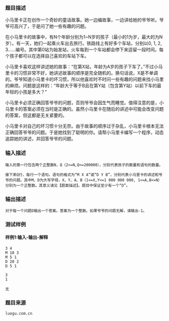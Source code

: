 ### 题目描述

小马里卡正在创作一个奇妙的童话故事。她一边编故事，一边讲给她的爷爷听。爷爷可高兴了，于是问了她一些有趣的问题。

在小马里卡的故事中，有N个年龄分别为1~N岁的孩子（最小的1为岁，最大的为N岁）。有一天，她们一起乘火车出去旅行。铁路线上有好多个车站，分别以0, 1, 2, 3……编号。其中第0站为始发站，火车每到一个车站都会停下来逗留一段时间。每个孩子都可以在选择自己喜欢的车站下车。

小马里卡喜欢这样讲述她的故事：“在第X站，年龄为A岁的孩子下车了。”不过小马里卡的习惯非常不好，她讲述故事的顺序是完全随机的。换句话说，X是不单调的。爷爷知道小马里卡的坏习惯，所以他喜欢时不时问一些有趣的问题来找小马里的麻烦。问题是这样的：“年龄大于等于B且在第Y站（包含第Y站）以前下车的最年轻的小孩是多大？”

小马里卡必须正确回答爷爷的问题，否则爷爷会因生气而睡觉。值得注意的是，小马里卡的答案必须在当时是正确的。虽然小马里卡在随后的讲述中可能会改变问题的答案，但这都是无关紧要的。

小马里卡对自己的坏习惯十分无奈。由于故事的顺序过于杂乱，小马里卡根本无法正确回答爷爷的问题。于是她找到了聪明的你。请帮小马里卡编写一个程序，动态追踪她的讲述，并回答爷爷的问题。

### 输入描述

```
输入的第一行包含两个正整数N，Q（2<=N,Q<=200000），分别代表孩子的数量和语句的数量。

接下来Q行，每行一个语句。语句的格式为“M X A”或“D Y B”，分别代表小马里卡的讲述和爷爷的问题。其中M、D为大写字母，X、Y、A、B（1<=X,Y<=1 000 000 000, 1<=A,B<=N）分别为一个正整数。其意义请见【题面描述】。题目中保证至少有一个“D”。
```
### 输出描述

```
对于每一个问题D输出一个答案。答案为一个整数。如果爷爷的问题无解，请输出-1。
```

### 测试样例
#### 样例1:输入-输出-解释

```
3 4
M 10 3
M 5 1
D 20 2
D 5 1
```
```
3
1
```
```
无
```

### 题目来源  
`luogu.com.cn`